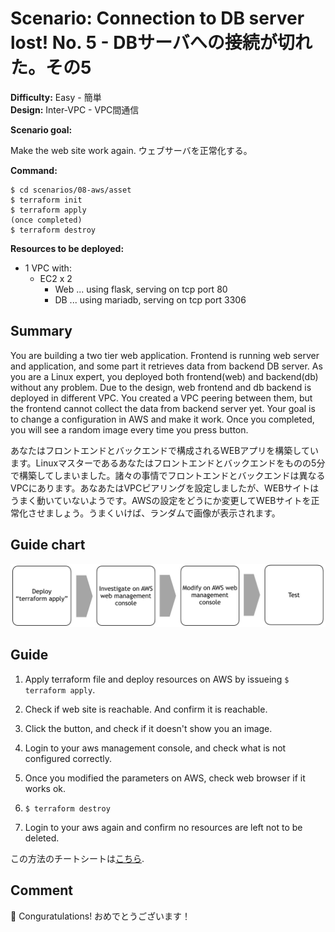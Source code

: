 # Scenario: Connection to DB server lost! No. 5 - DBサーバへの接続が切れた。その5

**Difficulty:** Easy - 簡単  
**Design:** Inter-VPC - VPC間通信

**Scenario goal:**

Make the web site work again.
ウェブサーバを正常化する。

**Command:**
```
$ cd scenarios/08-aws/asset
$ terraform init
$ terraform apply
(once completed)
$ terraform destroy
```

**Resources to be deployed:**

* 1 VPC with:
  * EC2 x 2
    * Web ... using flask, serving on tcp port 80
    * DB ... using mariadb, serving on tcp port 3306

## Summary

You are building a two tier web application. Frontend is running web server and application, and some part it retrieves data from backend DB server. As you are a Linux expert, you deployed both frontend(web) and backend(db) without any problem. Due to the design, web frontend and db backend is deployed in different VPC. You created a VPC peering between them, but the frontend cannot collect the data from backend server yet. Your goal is to change a configuration in AWS and make it work. Once you completed, you will see a random image every  time you press button.

あなたはフロントエンドとバックエンドで構成されるWEBアプリを構築しています。Linuxマスターであるあなたはフロントエンドとバックエンドをものの5分で構築してしまいました。諸々の事情でフロントエンドとバックエンドは異なるVPCにあります。あなあたはVPCピアリングを設定しましたが、WEBサイトはうまく動いていないようです。AWSの設定をどうにか変更してWEBサイトを正常化させましょう。うまくいけば、ランダムで画像が表示されます。

## Guide chart

![guide chart](./asset/09-route.jpg)

## Guide

1. Apply terraform file and deploy resources on AWS by issueing `$ terraform apply`.

2. Check if web site is reachable. And confirm it is reachable.

3. Click the button, and check if it doesn't show you an image.

4. Login to your aws management console, and check what is not configured correctly.

5. Once you modified the parameters on AWS, check web browser if it works ok.

6. `$ terraform destroy`

7. Login to your aws again and confirm no resources are left not to be deleted.

この方法のチートシートは[こちら](./cheat_sheet.md).

## Comment
🎉
Conguratulations! 
おめでとうございます！

